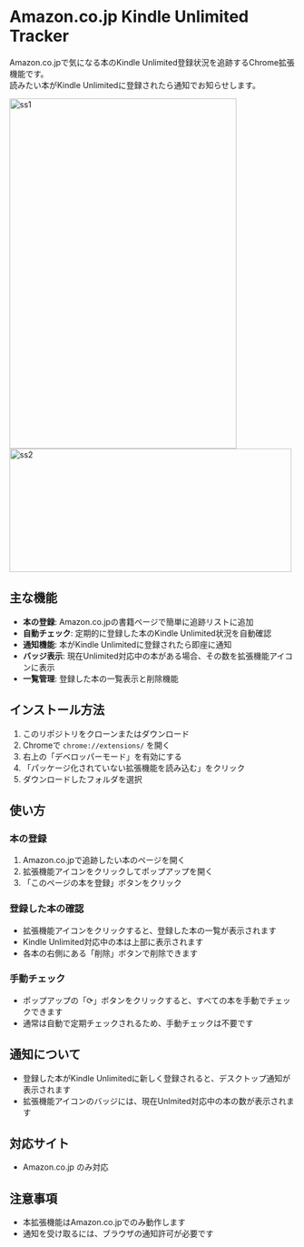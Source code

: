 # Amazon.co.jp Kindle Unlimited Tracker

Amazon.co.jpで気になる本のKindle Unlimited登録状況を追跡するChrome拡張機能です。  
読みたい本がKindle Unlimitedに登録されたら通知でお知らせします。  
  
<img width="400" height="616" alt="ss1" src="https://github.com/user-attachments/assets/140ec243-a1b4-40ad-bf98-5c163909e335" />
<img width="497" height="217" alt="ss2" src="https://github.com/user-attachments/assets/91689c7d-0b4d-4f7b-bf07-bfeff37abd55" />


## 主な機能

- **本の登録**: Amazon.co.jpの書籍ページで簡単に追跡リストに追加
- **自動チェック**: 定期的に登録した本のKindle Unlimited状況を自動確認
- **通知機能**: 本がKindle Unlimitedに登録されたら即座に通知
- **バッジ表示**: 現在Unlimited対応中の本がある場合、その数を拡張機能アイコンに表示
- **一覧管理**: 登録した本の一覧表示と削除機能

## インストール方法

1. このリポジトリをクローンまたはダウンロード
2. Chromeで `chrome://extensions/` を開く
3. 右上の「デベロッパーモード」を有効にする
4. 「パッケージ化されていない拡張機能を読み込む」をクリック
5. ダウンロードしたフォルダを選択

## 使い方

### 本の登録
1. Amazon.co.jpで追跡したい本のページを開く
2. 拡張機能アイコンをクリックしてポップアップを開く
3. 「このページの本を登録」ボタンをクリック

### 登録した本の確認
- 拡張機能アイコンをクリックすると、登録した本の一覧が表示されます
- Kindle Unlimited対応中の本は上部に表示されます
- 各本の右側にある「削除」ボタンで削除できます

### 手動チェック
- ポップアップの「⟳」ボタンをクリックすると、すべての本を手動でチェックできます
- 通常は自動で定期チェックされるため、手動チェックは不要です

## 通知について

- 登録した本がKindle Unlimitedに新しく登録されると、デスクトップ通知が表示されます
- 拡張機能アイコンのバッジには、現在Unlmited対応中の本の数が表示されます

## 対応サイト

- Amazon.co.jp のみ対応

## 注意事項

- 本拡張機能はAmazon.co.jpでのみ動作します
- 通知を受け取るには、ブラウザの通知許可が必要です
